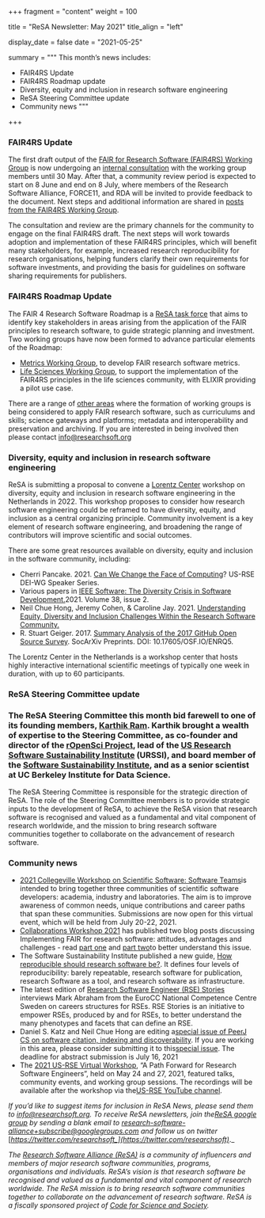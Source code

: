 +++
fragment = "content"
weight = 100

title = "ReSA Newsletter: May 2021"
title_align = "left"

display_date = false
date = "2021-05-25"

summary = """
This month’s news includes:

* FAIR4RS Update
* FAIR4RS Roadmap update
* Diversity, equity and inclusion in research software engineering
* ReSA Steering Committee update
* Community news
"""

+++

### FAIR4RS Update

The first draft output of the [FAIR for Research Software (FAIR4RS) Working Group](https://www.rd-alliance.org/groups/fair-research-software-fair4rs-wg) is now undergoing an [internal consultation](https://www.rd-alliance.org/group/fair-research-software-fair4rs-wg/event/fair4rs-community-consultation-may) with the working group members until 30 May. After that, a community review period is expected to start on 8 June and end on 8 July, where members of the Research Software Alliance, FORCE11, and RDA will be invited to provide feedback to the document. Next steps and additional information are shared in [posts from the FAIR4RS Working Group](https://www.rd-alliance.org/node/69317/posts).

The consultation and review are the primary channels for the community to engage on the final FAIR4RS draft. The next steps will work towards adoption and implementation of these FAIR4RS principles, which will benefit many stakeholders, for example, increased research reproducibility for research organisations, helping funders clarify their own requirements for software investments, and providing the basis for guidelines on software sharing requirements for publishers.

### FAIR4RS Roadmap Update

The FAIR 4 Research Software Roadmap is a [ReSA task force](https://www.researchsoft.org/taskforces/) that aims to identify key stakeholders in areas arising from the application of the FAIR principles to research software, to guide strategic planning and investment. Two working groups have now been formed to advance particular elements of the Roadmap:

- [Metrics Working Group](https://docs.google.com/document/d/1BpzecVx4ZvSNfHD-UHhofZVdA6qiP_ENrmozmiq9zY4/edit), to develop FAIR research software metrics.
- [Life Sciences Working Group](https://docs.google.com/document/d/1yQun2tObksymOrAV4RY7jqbSkZ0r8G6I-vrkDAGHnnI/edit), to support the implementation of the FAIR4RS principles in the life sciences community, with ELIXIR providing a pilot use case.

There are a range of [other areas](https://docs.google.com/document/d/1rV19ZKSyKRmKLsCYbjfdy3z31WovUIMfEYK1OSlbJos/edit#) where the formation of working groups is being considered to apply FAIR research software, such as curriculums and skills; science gateways and platforms; metadata and interoperability and preservation and archiving. If you are interested in being involved then please contact [info@researchsoft.org](mailto:info@researchsoft.org)

### Diversity, equity and inclusion in research software engineering

ReSA is submitting a proposal to convene a [Lorentz Center](https://www.lorentzcenter.nl/about-us.html) workshop on diversity, equity and inclusion in research software engineering in the Netherlands in 2022. This workshop proposes to consider how research software engineering could be reframed to have diversity, equity, and inclusion as a central organizing principle. Community involvement is a key element of research software engineering, and broadening the range of contributors will improve scientific and social outcomes.

There are some great resources available on diversity, equity and inclusion in the software community, including:

- Cherri Pancake. 2021. [Can We Change the Face of Computing](https://us-rse.org/events/2021/2021-03-dei-speaker-series)? US-RSE DEI-WG Speaker Series.
- Various papers in [IEEE Software: The Diversity Crisis in Software Development.](https://www.computer.org/csdl/magazine/so/2021/02)2021. Volume 38, issue 2.
- Neil Chue Hong, Jeremy Cohen, & Caroline Jay. 2021. [Understanding Equity, Diversity and Inclusion Challenges Within the Research Software Community.](https://www.researchgate.net/publication/350647200_Understanding_Equity_Diversity_and_Inclusion_Challenges_Within_the_Research_Software_Community)
- R. Stuart Geiger. 2017. [Summary Analysis of the 2017 GitHub Open Source Survey](https://osf.io/enrq5/). SocArXiv Preprints. DOI: 10.17605/OSF.IO/ENRQ5.

The Lorentz Center in the Netherlands is a workshop center that hosts highly interactive international scientific meetings of typically one week in duration, with up to 60 participants.

### ReSA Steering Committee update

### The ReSA Steering Committee this month bid farewell to one of its founding members, [Karthik Ram](https://ram.berkeley.edu/). Karthik brought a wealth of expertise to the Steering Committee, as co-founder and director of the [rOpenSci Project](https://ram.berkeley.edu/#), lead of the [US Research Software Sustainability Institute](http://urssi.us/) (URSSI), and board member of the [Software Sustainability Institute](https://www.software.ac.uk/), and as a senior scientist at UC Berkeley Institute for Data Science.

The ReSA Steering Committee is responsible for the strategic direction of ReSA. The role of the Steering Committee members is to provide strategic inputs to the development of ReSA, to achieve the ReSA vision that research software is recognised and valued as a fundamental and vital component of research worldwide, and the mission to bring research software communities together to collaborate on the advancement of research software.

### Community news

- [2021 Collegeville Workshop on Scientific Software: Software Teams](https://bssw.io/events/2021-collegeville-workshop-on-scientific-software-software-teams)is intended to bring together three communities of scientific software developers: academia, industry and laboratories. The aim is to improve awareness of common needs, unique contributions and career paths that span these communities. Submissions are now open for this virtual event, which will be held from July 20-22, 2021.
- [Collaborations Workshop 2021](https://www.software.ac.uk/cw21) has published two blog posts discussing Implementing FAIR for research software: attitudes, advantages and challenges - read [part one](https://www.software.ac.uk/blog/2021-05-19-implementing-fair-research-software-attitudes-advantages-and-challenges-part-one) and [part two](https://www.software.ac.uk/blog/2021-05-20-implementing-fair-research-software-attitudes-advantages-and-challenges-part-two)to better understand this issue.
- The Software Sustainability Institute published a new guide, [How reproducible should research software be?](https://www.software.ac.uk/news/new-guide-how-reproducible-should-research-software-be). It defines four levels of reproducibility: barely repeatable, research software for publication, research Software as a tool, and research software as infrastructure.
- The latest edition of [Research Software Engineer (RSE) Stories](https://us-rse.org/rse-stories/) interviews Mark Abraham from the EuroCC National Competence Centre Sweden on careers structures for RSEs. RSE Stories is an initiative to empower RSEs, produced by and for RSEs, to better understand the many phenotypes and facets that can define an RSE.
- Daniel S. Katz and Neil Chue Hong are editing a[special issue of PeerJ CS on software citation, indexing and discoverability](https://peerj.com/special-issues/84-software). If you are working in this area, please consider submitting it to this[special issue](https://peerj.com/special-issues/84-software). The deadline for abstract submission is July 16, 2021
- The [2021 US-RSE Virtual Workshop](https://us-rse.org/virtual-workshop-2021/), “A Path Forward for Research Software Engineers”, held on May 24 and 27, 2021, featured talks, community events, and working group sessions. The recordings will be available after the workshop via the[US-RSE YouTube channel](https://www.youtube.com/channel/UC7IQsWv809OQYJ-sJKuQZrw).

_If you’d like to suggest items for inclusion in ReSA News, please send them to_ [_info@researchsoft.org_](mailto:info@researchsoft.org)_. To receive ReSA newsletters, join the_[_ReSA google group_](https://groups.google.com/forum/#!forum/research-software-alliance) _by sending a blank email to_ [_research-software-alliance+subscribe@googlegroups.com_](mailto:research-software-alliance+subscribe@googlegroups.com) _and follow us on twitter_ [_https://twitter.com/researchsoft_](https://twitter.com/researchsoft)_._

_The_ [_Research Software Alliance (ReSA)_](https://www.researchsoft.org/) _is a community of influencers and members of major research software communities, programs, organisations and individuals. ReSA’s vision is that research software be recognised and valued as a fundamental and vital component of research worldwide. The ReSA mission is to bring research software communities together to collaborate on the advancement of research software. ReSA is a fiscally sponsored project of_ [_Code for Science and Society_](https://codeforscience.org/)_._

